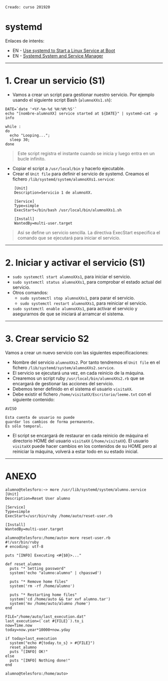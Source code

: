 
```
Creado: curso 201920
```

# systemd

Enlaces de interés:
* EN - [Use systemd to Start a Linux Service at Boot](https://www.linode.com/docs/quick-answers/linux/start-service-at-boot/)
* EN - [Systemd System and Service Manager](https://www.freedesktop.org/wiki/Software/systemd/)

---

# 1. Crear un servicio (S1)

* Vamos a crear un script para gestionar nuestro servicio.
Por ejemplo usando el siguiente script Bash (`alumnoXXs1.sh`):
```
DATE=`date '+%Y-%m-%d %H:%M:%S'`
echo "[nombre-alumnoXX] service started at ${DATE}" | systemd-cat -p info

while :
do
  echo "Looping...";
  sleep 30;
done
```
> Este script registra el instante cuando se inicia y luego entra en un bucle infinito.

* Copiar el script a `/usr/local/bin` y hacerlo ejecutable.
* Crear el `Unit file` para definir el servicio de systemd. Creamos el fichero `/lib/systemd/system/alumnoXXs1.service`:
```
    [Unit]
    Description=Servicio 1 de alumnoXX.

    [Service]
    Type=simple
    ExecStart=/bin/bash /usr/local/bin/alumnoXXs1.sh

    [Install]
    WantedBy=multi-user.target
```
> Así se define un servicio sencilla. La directiva ExecStart especifica el comando que se ejecutará para iniciar el servicio.

---

# 2. Iniciar y activar el servicio (S1)

* `sudo systemctl start alumnoXXs1`, para iniciar el servicio.
* `sudo systemctl status alumnoXXs1`, para comprobar el estado actual del servicio.
* Otros comandos:
    * `sudo systemctl stop alumnoXXs1`, para parar el servicio.
    * `sudo systemctl restart alumnoXXs1`, para reiniciar el servicio.
* `sudo systemctl enable alumnoXXs1`, para activar el servicio y asegurarnos de que se iniciará al arramcar el sistema.

---

# 3. Crear servicio S2

Vamos a crear un nuevo servicio con las siguientes especificaciones:
* Nombre del servicio `alumnoXXs2`. Por tanto tendremos el `Unit file` en el fichero `/lib/systemd/system/alumnoXXs2.service`.
* El servicio se ejecutará una vez, en cada reinicio de la máquina.
* Crearemos un script ruby `/usr/local/bin/alumnoXXs2.rb` que se encargará de gestionar las acciones del servicio.
* Debemos tener definido en el sistema el usuario `visitaXX`.
* Debe existir el fichero `/home/visitaXX/Escritorio/leeme.txt` con el siguiente contenido:
```
AVISO

Esta cuenta de usuario no puede
guardar los cambios de forma permanente.
Es sólo temporal.
```
* El script se encargará de restaurar en cada reinicio de máquina el directorio HOME del usuario `visitaXX` (`/home/visitaXX`). El usuario `visitaXX` puede hacer cambios en los contenidos de su HOME pero al reiniciar la máquina, volverá a estar todo en su estado inicial.

---


# ANEXO

```
alumno@telesforo:~> more /usr/lib/systemd/system/alumno.service 
[Unit]
Description=Reset User alumno

[Service]
Type=simple
ExecStart=/usr/bin/ruby /home/auto/reset-user.rb

[Install]
WantedBy=multi-user.target
```

```
alumno@telesforo:/home/auto> more reset-user.rb 
#!/usr/bin/ruby
# encoding: utf-8

puts "[INFO] Executing <#{$0}>..."

def reset_alumno
  puts "* Setting password"
  system('echo "alumno:alumno" | chpasswd')

  puts "* Remove home files"
  system('rm -rf /home/alumno')

  puts "* Restarting home files"
  system('cd /home/auto && tar xvf alumno.tar')
  system('mv /home/auto/alumno /home')
end

FILE="/home/auto/last_execution.dat"
last_execution=(`cat #{FILE}`).to_i
now=Time.now
today=now.year*10000+now.yday

if today>last_execution
  system("echo #{today.to_s} > #{FILE}")
  reset_alumno
  puts "[INFO] OK!"
else
  puts "[INFO] Nothing done!"
end

alumno@telesforo:/home/auto> 

```
